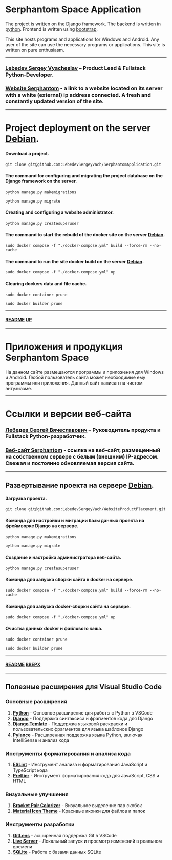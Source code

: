 # Serphantom Space Application
<a name="up"></a>

The project is written on the [Django](https://www.djangoproject.com) framework.
The backend is written in [python](https://www.python.org).
Frontend is written using [bootstrap](https://getbootstrap.com).

This site hosts programs and applications for Windows and Android. Any user of the site can use the necessary programs or applications.
This site is written on pure enthusiasm.

___

### [Lebedev Sergey Vyacheslav](https://github.com/LebedevSergeyVach) – Product Lead & Fullstack Python-Developer.
### [Website Serphantom](https://serphantom.space) - a link to a website located on its server with a white (external) ip address connected. A fresh and constantly updated version of the site.

___

# Project deployment on the server [Debian](https://www.debian.org).

#### Download a project.
```commandline
git clone git@github.com:LebedevSergeyVach/SerphantomApplication.git
```
#### The command for configuring and migrating the project database on the Django framework on the server.
```commandline
python manage.py makemigrations
```
```commandline
python manage.py migrate
```
#### Creating and configuring a website administrator.
```commandline
python manage.py createsuperuser
```
#### The command to start the rebuild of the docker site on the server [Debian](https://www.debian.org).
```commandline
sudo docker compose -f "./docker-compose.yml" build --force-rm --no-cache
```
#### The command to run the site docker build on the server [Debian](https://www.debian.org).
```commandline
sudo docker compose -f "./docker-compose.yml" up
```
#### Clearing dockers data and file cache.
```commandline
sudo docker container prune
```
```commandline
sudo docker builder prune
```

___

#### [README](README.md) [UP](#up)

___

# Приложения и продукция Serphantom Space
<a name="вверх"></a>

На данном сайте размещаются программы и приложения для Windows и Android. Любой пользователь сайта может необходимые ему программы или приложения.
Данный сайт написан на чистом энтузиазме.

___

# Ссылки и версии веб-сайта    
### [Лебедев Сергей Вячеславович](https://github.com/LebedevSergeyVach) – Руководитель продукта и Fullstack Python-разработчик.
### [Веб-сайт Serphantom](https://serphantom.space) - ссылка на веб-сайт, размещенный на собственном сервере с белым (внешним) IP-адресом. Свежая и постоянно обновляемая версия сайта.

___

## Развертывание проекта на сервере [Debian](https://www.debian.org).

#### Загрузка проекта.
```commandline
git clone git@github.com:LebedevSergeyVach/WebsiteProductPlacement.git
```
#### Команда для настройки и миграции базы данных проекта на фреймворке Django на сервере.
```commandline
python manage.py makemigrations
```
```commandline
python manage.py migrate
```
#### Создание и настройка администратора веб-сайта.
```commandline
python manage.py createsuperuser
```
#### Команда для запуска сборки сайта в docker на сервере.
```commandline
sudo docker compose -f "./docker-compose.yml" build --force-rm --no-cache
```
#### Команда для запуска docker-сборки сайта на сервере.
```commandline
sudo docker compose -f "./docker-compose.yml" up
```
#### Очистка данных docker и файлового кэша.
```commandline
sudo docker container prune
```
```commandline
sudo docker builder prune
```

---

#### [README](README.md) [ВВЕРХ](#вверх)

___

## Полезные расширения для Visual Studio Code

### Основные расширения

1. [**Python**](https://marketplace.visualstudio.com/items?itemName=ms-python.python) - Основное расширение для работы с Python в VSCode
2. [**Django**](https://marketplace.visualstudio.com/items?itemName=batisteo.vscode-django) - Поддержка синтаксиса и фрагментов кода для Django
3. [**Django Temlate**](https://marketplace.visualstudio.com/items?itemName=bibhasdn.django-html) - Поддержка языковой раскраски и пользовательских фрагментов для языка шаблонов Django
4. [**Pylance**](https://marketplace.visualstudio.com/items?itemName=ms-python.vscode-pylance) - Расширенная поддержка языка Python, включая IntelliSense и анализ кода

### Инструменты форматирования и анализа кода

1. [**ESLint**](https://marketplace.visualstudio.com/items?itemName=dbaeumer.vscode-eslint) - Инструмент анализа и форматирования JavaScript и TypeScript кода
2. [**Prettier**](https://marketplace.visualstudio.com/items?itemName=esbenp.prettier-vscode) - Инструмент форматирования кода для JavaScript, CSS и HTML

### Визуальные улучшения

1. [**Bracket Pair Colorizer**](https://marketplace.visualstudio.com/items?itemName=CoenraadS.bracket-pair-colorizer) - Визуальное выделение пар скобок
2. [**Material Icon Theme**](https://marketplace.visualstudio.com/items?itemName=PKief.material-icon-theme) - Красивые иконки для файлов и папок

### Инструменты разработки

1. [**GitLens**](https://marketplace.visualstudio.com/items?itemName=eamodio.gitlens) - асширенная поддержка Git в VSCode
2. [**Live Server**](https://marketplace.visualstudio.com/items?itemName=ritwickdey.LiveServer) - Локальный запуск и просмотр изменений в реальном времени
3. [**SQLite**](https://marketplace.visualstudio.com/items?itemName=alexcvzz.vscode-sqlite) - Работа с базами данных SQLite
